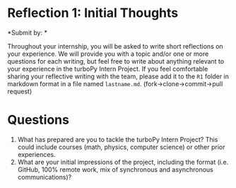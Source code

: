 Reflection 1: Initial Thoughts
===============================

*Submit by: *

Throughout your internship, you will be asked to write short reflections on your experience.
We will provide you with a topic and/or one or more questions for each writing, but feel free to write about anything
relevant to your experience in the turboPy Intern Project. If you feel comfortable sharing your reflective writing with 
the team, please add it to the `R1` folder
in markdown format in a file named `lastname.md`. (fork->clone->commit->pull request)

Questions
=========
1. What has prepared are you to tackle the turboPy Intern Project? 
   This could include courses (math, physics, computer science) or other prior experiences.
2. What are your initial impressions of the project, including the format (i.e. GitHub, 100% remote work,
   mix of synchronous and asynchronous communications)?


